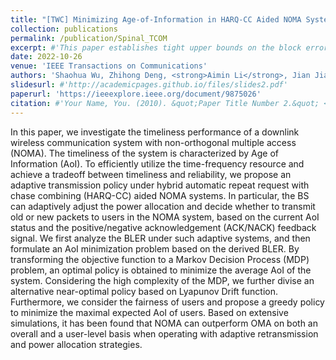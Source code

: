 ```yaml
---
title: "[TWC] Minimizing Age-of-Information in HARQ-CC Aided NOMA Systems"
collection: publications
permalink: /publication/Spinal_TCOM
excerpt: #'This paper establishes tight upper bounds on the block error rate (BLER) of Spinal codes. The derived bounds are tighter than existing results relying on 1965 Gallager random coding bound.'
date: 2022-10-26
venue: 'IEEE Transactions on Communications'
authors: 'Shaohua Wu, Zhihong Deng, <strong>Aimin Li</strong>, Jian Jiao, Ning Zhang, and Qinyu Zhang, IEEE Transactions on Wireless Communications, 2022.'
slidesurl: #'http://academicpages.github.io/files/slides2.pdf'
paperurl: 'https://ieeexplore.ieee.org/document/9875026'
citation: #'Your Name, You. (2010). &quot;Paper Title Number 2.&quot; <i>Journal 1</i>. 1(2).'
---
```


In this paper, we investigate the timeliness performance of a downlink wireless communication system with non-orthogonal multiple access (NOMA). The timeliness of the system is characterized by Age of Information (AoI). To efficiently utilize the time-frequency resource and achieve a tradeoff between timeliness and reliability, we propose an adaptive transmission policy under hybrid automatic repeat request with chase combining (HARQ-CC) aided NOMA systems. In particular, the BS can adaptively adjust the power allocation and decide whether to transmit old or new packets to users in the NOMA system, based on the current AoI status and the positive/negative acknowledgement (ACK/NACK) feedback signal. We first analyze the BLER under such adaptive systems, and then formulate an AoI minimization problem based on the derived BLER. By transforming the objective function to a Markov Decision Process (MDP) problem, an optimal policy is obtained to minimize the average AoI of the system. Considering the high complexity of the MDP, we further divise an alternative near-optimal policy based on Lyapunov Drift function. Furthermore, we consider the fairness of users and propose a greedy policy to minimize the maximal expected AoI of users. Based on extensive simulations, it has been found that NOMA can outperform OMA on both an overall and a user-level basis when operating with adaptive retransmission and power allocation strategies.
